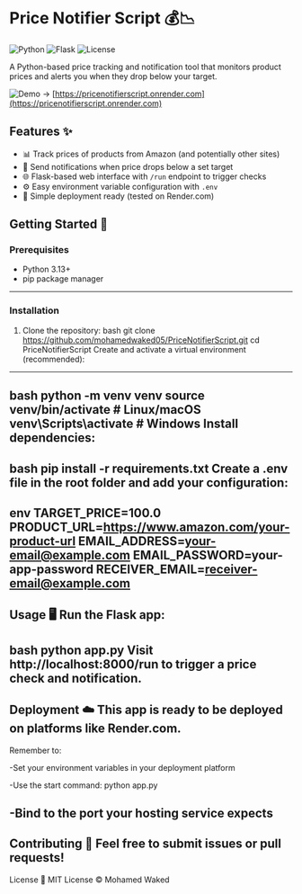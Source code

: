 # Price Notifier Script 💰📉

![Python](https://img.shields.io/badge/python-3.13+-blue?logo=python)
![Flask](https://img.shields.io/badge/flask-2.0+-lightgrey?logo=flask)
![License](https://img.shields.io/badge/license-MIT-green)

A Python-based price tracking and notification tool that monitors product prices and alerts you when they drop below your target.

![Demo](https://img.shields.io/badge/demo-live-success) → [https://pricenotifierscript.onrender.com](https://pricenotifierscript.onrender.com)

## Features ✨

- 📊 Track prices of products from Amazon (and potentially other sites)
- 🔔 Send notifications when price drops below a set target
- 🌐 Flask-based web interface with `/run` endpoint to trigger checks
- ⚙️ Easy environment variable configuration with `.env`
- 🚀 Simple deployment ready (tested on Render.com)

## Getting Started 🚀

### Prerequisites

- Python 3.13+
- pip package manager
------------------------------------------------------------------------------------------------------------------------------------------------------------------------------------------------
### Installation

1. Clone the repository:
bash
git clone https://github.com/mohamedwaked05/PriceNotifierScript.git 
cd PriceNotifierScript
Create and activate a virtual environment (recommended):
------------------------------------------------------------------------------------------------------------------------------------------------------------------------------------------------

bash
python -m venv venv
source venv/bin/activate  # Linux/macOS
venv\Scripts\activate    # Windows
Install dependencies:
------------------------------------------------------------------------------------------------------------------------------------------------------------------------------------------------

bash
pip install -r requirements.txt
Create a .env file in the root folder and add your configuration:
------------------------------------------------------------------------------------------------------------------------------------------------------------------------------------------------

env
TARGET_PRICE=100.0
PRODUCT_URL=https://www.amazon.com/your-product-url
EMAIL_ADDRESS=your-email@example.com
EMAIL_PASSWORD=your-app-password
RECEIVER_EMAIL=receiver-email@example.com
------------------------------------------------------------------------------------------------------------------------------------------------------------------------------------------------

Usage 🖥️
Run the Flask app:
------------------------------------------------------------------------------------------------------------------------------------------------------------------------------------------------

bash
python app.py
Visit http://localhost:8000/run to trigger a price check and notification.
------------------------------------------------------------------------------------------------------------------------------------------------------------------------------------------------

Deployment ☁️
This app is ready to be deployed on platforms like Render.com.
------------------------------------------------------------------------------------------------------------------------------------------------------------------------------------------------

Remember to:

-Set your environment variables in your deployment platform

-Use the start command: python app.py

-Bind to the port your hosting service expects
------------------------------------------------------------------------------------------------------------------------------------------------------------------------------------------------

Contributing 🤝
Feel free to submit issues or pull requests!
------------------------------------------------------------------------------------------------------------------------------------------------------------------------------------------------

License 📄
MIT License © Mohamed Waked




